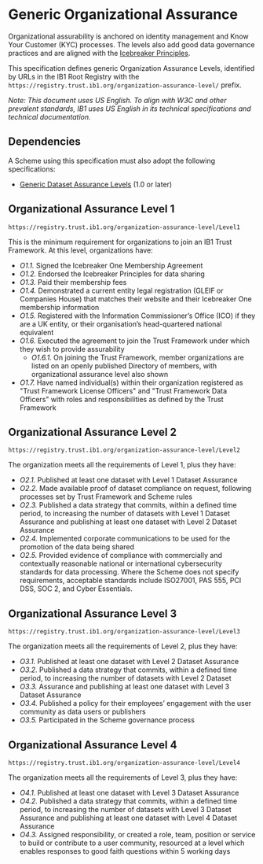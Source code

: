 # Generic Organizational Assurance

Organizational assurability is anchored on identity management and Know Your Customer (KYC) processes. The levels also add good data governance practices and are aligned with the [Icebreaker Principles](https://icebreakerone.org/icebreaker-principles/). 

This specification defines generic Organization Assurance Levels, identified by URLs in the IB1 Root Registry with the `https://registry.trust.ib1.org/organization-assurance-level/` prefix.

_Note: This document uses US English. To align with W3C and other prevalent standards, IB1 uses US English in its technical specifications and technical documentation._

## Dependencies

A Scheme using this specification must also adopt the following specifications:

 * [Generic Dataset Assurance Levels](../generic-dataset-assurance-levels/1.0.md) (1.0 or later)


## Organizational Assurance Level 1

`https://registry.trust.ib1.org/organization-assurance-level/Level1`

This is the minimum requirement for organizations to join an IB1 Trust Framework. At this level, organizations have:

<div class="list-with-identifiers-following"></div>

 * *O1.1.* Signed the Icebreaker One Membership Agreement
 * *O1.2.* Endorsed the Icebreaker Principles for data sharing
 * *O1.3.* Paid their membership fees
 * *O1.4.* Demonstrated a current entity legal registration (GLEIF or Companies House) that matches their website and their Icebreaker One membership information
 * *O1.5.* Registered with the Information Commissioner’s Office (ICO) if they are a UK entity, or their organisation’s head-quartered national equivalent
 * *O1.6.* Executed the agreement to join the Trust Framework under which they wish to provide assurability
     * *O1.6.1.* On joining the Trust Framework, member organizations are listed on an openly published Directory of members, with organizational assurance level also shown
 * *O1.7.* Have named individual(s) within their organization registered as "Trust Framework License Officers" and "Trust Framework Data Officers" with roles and responsibilities as defined by the Trust Framework


## Organizational Assurance Level 2

`https://registry.trust.ib1.org/organization-assurance-level/Level2`

The organization meets all the requirements of Level 1, plus they have:

<div class="list-with-identifiers-following"></div>

 * *O2.1.* Published at least one dataset with Level 1 Dataset Assurance
 * *O2.2.* Made available proof of dataset compliance on request, following processes set by Trust Framework and Scheme rules
 * *O2.3.* Published a data strategy that commits, within a defined time period, to increasing the number of datasets with Level 1 Dataset Assurance and publishing at least one dataset with Level 2 Dataset Assurance
 * *O2.4.* Implemented corporate communications to be used for the promotion of the data being shared
 * *O2.5.* Provided evidence of compliance with commercially and contextually reasonable national or international cybersecurity standards for data processing. Where the Scheme does not specify requirements, acceptable standards include ISO27001, PAS 555, PCI DSS, SOC 2, and Cyber Essentials.


## Organizational Assurance Level 3

`https://registry.trust.ib1.org/organization-assurance-level/Level3`

The organization meets all the requirements of Level 2, plus they have:

<div class="list-with-identifiers-following"></div>

 * *O3.1.* Published at least one dataset with Level 2 Dataset Assurance
 * *O3.2.* Published a data strategy that commits, within a defined time period, to increasing the number of datasets with Level 2 Dataset
 * *O3.3.* Assurance and publishing at least one dataset with Level 3 Dataset Assurance
 * *O3.4.* Published a policy for their employees’ engagement with the user community as data users or publishers
 * *O3.5.* Participated in the Scheme governance process


## Organizational Assurance Level 4

`https://registry.trust.ib1.org/organization-assurance-level/Level4`

The organization meets all the requirements of Level 3, plus they have:

<div class="list-with-identifiers-following"></div>

 * *O4.1.* Published at least one dataset with Level 3 Dataset Assurance
 * *O4.2.* Published a data strategy that commits, within a defined time period, to increasing the number of datasets with Level 3 Dataset Assurance and publishing at least one dataset with Level 4 Dataset Assurance
 * *O4.3.* Assigned responsibility, or created a role, team, position or service to build or contribute to a user community, resourced at a level which enables responses to good faith questions within 5 working days
